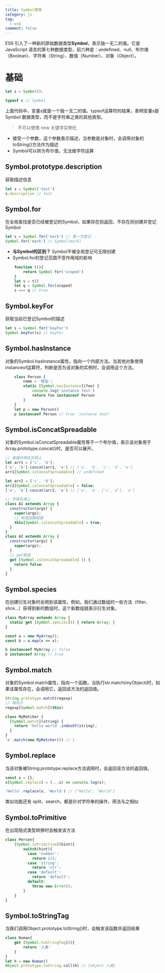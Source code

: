 ```yaml
---
title: Symbol使用
category: js
tag:
  - es6
comment: false
---
```


ES6 引入了一种新的原始数据类型**Symbol**，表示独一无二的值。它是 JavaScript 语言的第七种数据类型，前六种是：undefined、null、布尔值（Boolean）、字符串（String）、数值（Number）、对象（Object）。

# 基础
```javascript
let s = Symbol();

typeof s // Symbol
```

上面代码中，变量s就是一个独一无二的值。typeof运算符的结果，表明变量s是 Symbol 数据类型，而不是字符串之类的其他类型。

> 不可以使用 new 关键字实例化

- 接受一个参数，这个参数表示描述，当参数是对象时，会调用对象的toString()方法作为描述
- Symbol可以转为布尔值，无法做字符运算


## Symbol.prototype.description
获取描述信息
```javascript
let s = Symbol('test')
s.description // test
```

## Symbol.for 
在全局查找是否已经被登记的Symbol，如果存在则返回，不存在则创建并登记Symbol
```javascript
let s = Symbol.for('mark') // 第一次登记
Symbol.for('mark') // Symbol(mark) 
```
- **与Symbol的区别？** Symbol不被全局登记可无限创建
- Symbol.for的登记范围不受作用域的影响

```javascript
    function t(){
        return Symbol.for('scoped')
    }
    let s = t()
    let q = Symbol.for(scoped)
    s === q // true
```

## Symbol.keyFor
获取当前已登记Symbol的描述

```javascript
let s = Symbol.for('keyFor')
Symbol.keyFor(s) // keyFor
```

## Symbol.hasInstance
对象的Symbol.hasInstance属性，指向一个内部方法。当其他对象使用instanceof运算符，判断是否为该对象的实例时，会调用这个方法。

```javascript
    class Person {
        name = '姓名';
        static [Symbol.hasInstance](foo) {
            console.log('instance test')
            return foo instanceof Person
        }
    }
    let p = new Person()
    p instanceof Person // true 'instance test'
```

## Symbol.isConcatSpreadable
对象的Symbol.isConcatSpreadable属性等于一个布尔值，表示该对象用于Array.prototype.concat()时，是否可以展开。

```javascript
// 直接作用在实例上
let arr1 = ['c', 'd'];
['a', 'b'].concat(arr1, 'e') // ['a', 'b', 'c', 'd', 'e']
arr1[Symbol.isConcatSpreadable] // undefined

let arr2 = ['c', 'd'];
arr2[Symbol.isConcatSpreadable] = false;
['a', 'b'].concat(arr2, 'e') // ['a', 'b', ['c','d'], 'e']
```

```javascript
// 作用在类上
class A1 extends Array {
  constructor(args) {
    super(args);
    // 构造函数赋值
    this[Symbol.isConcatSpreadable] = true;
  }
}
class A2 extends Array {
  constructor(args) {
    super(args);
  }
  // get赋值
  get [Symbol.isConcatSpreadable] () {
    return false;
  }
}
```

## Symbol.species
在创建衍生对象时会用到该属性，例如，我们通过数组的一些方法（filter、slice...）获得到新的数组时，这个新数组就表示衍生对象。
```javascript
class MyArray extends Array {
  static get [Symbol.species]() { return Array; }
}

const a = new MyArray();
const b = a.map(x => x);

b instanceof MyArray // false
b instanceof Array // true
```

## Symbol.match
对象的Symbol.match属性，指向一个函数。当执行str.match(myObject)时，如果该属性存在，会调用它，返回该方法的返回值。
```javascript
String.prototype.match(regexp)
// 等同于
regexp[Symbol.match](this)

class MyMatcher {
  [Symbol.match](string) {
    return 'hello world'.indexOf(string);
  }
}
'e'.match(new MyMatcher()) // 1
```
## Symbol.replace
当该对象被String.prototype.replace方法调用时，会返回该方法的返回值。
```javascript
const x = {};
x[Symbol.replace] = (...s) => console.log(s);

'Hello'.replace(x, 'World') // ["Hello", "World"]
```

类似功能还有 split、search，都是针对字符串的操作，用法与之相似

## Symbol.toPrimitive
在出现隐式类型转换时会触发该方法
```javascript
class Person{
    [Symbol.isPrimitive](hint){
        switch(hint){
          case 'number':
            return 123;
          case 'string':
            return 'str';
          case 'default':
            return 'default';
          default:
            throw new Error();
        }
    }
}

```

## Symbol.toStringTag
当我们调用Object.prototype.toString()时，会触发该函数并返回结果

```javascript
class Human{
    get [Symbol.toStringTag](){
        return '人类'
    }
}
let h = new Human()
Object.prototype.toString.call(h) // [object 人类]
```
